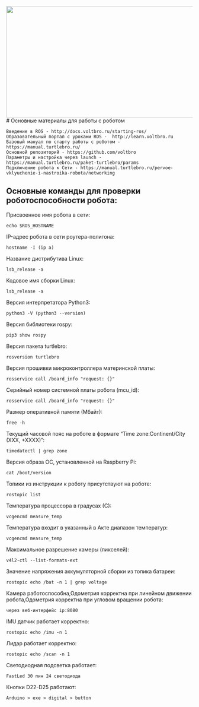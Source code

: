 <img src="https://user-images.githubusercontent.com/57194638/201707251-5aa29404-2494-4e16-be4a-0cd821a1c0d9.png" width="800" height="300">
# Основные материалы для работы с роботом

```
Введение в ROS - http://docs.voltbro.ru/starting-ros/
Образовательный портал с уроками ROS -  http://learn.voltbro.ru
Базовый мануал по старту работы с роботом - https://manual.turtlebro.ru/
Основной репозиторий - https://github.com/voltbro    
Параметры и настройка через launch -  https://manual.turtlebro.ru/paket-turtlebro/params
Подключение робота к Сети - https://manual.turtlebro.ru/pervoe-vklyuchenie-i-nastroika-robota/networking
```
## Основные команды для проверки роботоспособности робота:

Присвоенное имя робота в сети:	
```
echo $ROS_HOSTNAME
```
IP-адрес робота в сети роутера-полигона:	
```
hostname -I (ip a)
```
Название дистрибутива Linux:	
```
lsb_release -a
```
Кодовое имя сборки Linux:	
```
lsb_release -a
```
Версия интерпретатора Python3:	
```
python3 -V (python3 --version)
```
Версия библиотеки rospy:	
```
pip3 show rospy
```
Версия пакета turtlebro:
```
rosversion turtlebro
```
Версия прошивки микроконтроллера материнской платы:	
```
rosservice call /board_info "request: {}"
```
Серийный номер системной платы робота (mcu_id):	
```
rosservice call /board_info "request: {}"
```
Размер оперативной памяти (Мбайт):
```
free -h
```
Текущий часовой пояс на роботе в формате “Time zone:Continent/City (XXX, +XXXX)”:
```
timedatectl | grep zone
```
Версия образа ОС, установленной на Raspberry Pi:
```
cat /boot/version
```
Топики из инструкции к роботу присутствуют на роботе:	
```
rostopic list
```
Температура процессора в градусах (С):	
```
vcgencmd measure_temp
```
Температура входит в указанный в Акте диапазон температур:	
```
vcgencmd measure_temp
```
Максимальное разрешение камеры (пикселей):	
```
v4l2-ctl --list-formats-ext
```
Значение напряжения аккумуляторной сборки из топика батареи:	
```
rostopic echo /bat -n 1 | grep voltage
```
Камера работоспособна,Одометрия корректна при линейном движении робота,Одометрия корректна при угловом вращении робота:	
```
через веб-интерфейс ip:8080
```
IMU датчик работает корректно:	
```
rostopic echo /imu -n 1
```
Лидар работает корректно:	
```
rostopic echo /scan -n 1
```
Светодиодная подсветка работает:	
```
FastLed 30 пин 24 светодиода
```
Кнопки D22-D25 работают:	
```
Arduino > exe > digital > button
```
